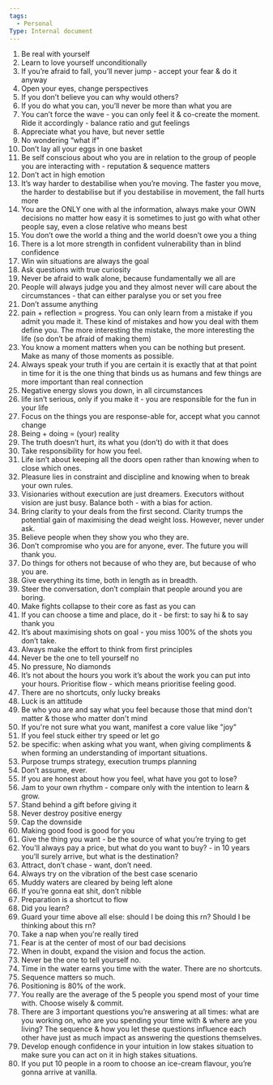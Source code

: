 ```yaml
---
tags:
  - Personal
Type: Internal document
---
```

1. Be real with yourself
2. Learn to love yourself unconditionally
3. If you’re afraid to fall, you’ll never jump - accept your fear & do it anyway
4. Open your eyes, change perspectives
5. If you don’t believe you can why would others?
6. If you do what you can, you’ll never be more than what you are
7. You can’t force the wave - you can only feel it & co-create the moment. Ride it accordingly - balance ratio and gut feelings
8. Appreciate what you have, but never settle
9. No wondering “what if"
10. Don’t lay all your eggs in one basket
11. Be self conscious about who you are in relation to the group of people you are interacting with - reputation & sequence matters
12. Don’t act in high emotion
13. It’s way harder to destabilise when you’re moving. The faster you move, the harder to destabilise but if you destabilise in movement, the fall hurts more
14. You are the ONLY one with al the information, always make your OWN decisions no matter how easy it is sometimes to just go with what other people say, even a close relative who means best
15. You don’t owe the world a thing and the world doesn’t owe you a thing
16. There is a lot more strength in confident vulnerability than in blind confidence
17. Win win situations are always the goal
18. Ask questions with true curiosity
19. Never be afraid to walk alone, because fundamentally we all are
20. People will always judge you and they almost never will care about the circumstances - that can either paralyse you or set you free
21. Don’t assume anything
22. pain + reflection = progress. You can only learn from a mistake if you admit you made it. These kind of mistakes and how you deal with them define you. The more interesting the mistake, the more interesting the life (so don’t be afraid of making them)
23. You know a moment matters when you can be nothing but present. Make as many of those moments as possible.
24. Always speak your truth if you are certain it is exactly that at that point in time for it is the one thing that binds us as humans and few things are more important than real connection
25. Negative energy slows you down, in all circumstances
26. life isn’t serious, only if you make it - you are responsible for the fun in your life
27. Focus on the things you are response-able for, accept what you cannot change
28. Being + doing = (your) reality
29. The truth doesn’t hurt, its what you (don’t) do with it that does
30. Take responsibility for how you feel.
31. Life isn’t about keeping all the doors open rather than knowing when to close which ones.
32. Pleasure lies in constraint and discipline and knowing when to break your own rules.
33. Visionaries without execution are just dreamers. Executors without vision are just busy. Balance both - with a bias for action.
34. Bring clarity to your deals from the first second. Clarity trumps the potential gain of maximising the dead weight loss. However, never under ask.
35. Believe people when they show you who they are.
36. Don’t compromise who you are for anyone, ever. The future you will thank you.
37. Do things for others not because of who they are, but because of who you are.
38. Give everything its time, both in length as in breadth.
39. Steer the conversation, don’t complain that people around you are boring.
40. Make fights collapse to their core as fast as you can
41. If you can choose a time and place, do it - be first: to say hi & to say thank you
42. It’s about maximising shots on goal - you miss 100% of the shots you don’t take.
43. Always make the effort to think from first principles
44. Never be the one to tell yourself no
45. No pressure, No diamonds
46. It’s not about the hours you work it’s about the work you can put into your hours. Prioritise flow - which means prioritise feeling good.
47. There are no shortcuts, only lucky breaks
48. Luck is an attitude
49. Be who you are and say what you feel because those that mind don't matter & those who matter don't mind
50. If you're not sure what you want, manifest a core value like "joy"
51. If you feel stuck either try speed or let go
52. be specific: when asking what you want, when giving compliments & when forming an understanding of important situations.
53. Purpose trumps strategy, execution trumps planning
54. Don’t assume, ever.
55. If you are honest about how you feel, what have you got to lose?
56. Jam to your own rhythm - compare only with the intention to learn & grow.
57. Stand behind a gift before giving it
58. Never destroy positive energy
59. Cap the downside
60. Making good food is good for you
61. Give the thing you want - be the source of what you’re trying to get
62. You'll always pay a price, but what do you want to buy? - in 10 years you’ll surely arrive, but what is the destination?
63. Attract, don’t chase - want, don’t need.
64. Always try on the vibration of the best case scenario
65. Muddy waters are cleared by being left alone
66. If you’re gonna eat shit, don’t nibble
67. Preparation is a shortcut to flow
68. Did you learn?
69. Guard your time above all else: should I be doing this rn? Should I be thinking about this rn?
70. Take a nap when you're really tired
71. Fear is at the center of most of our bad decisions
72. When in doubt, expand the vision and focus the action.
73. Never be the one to tell yourself no.
74. Time in the water earns you time with the water. There are no shortcuts.
75. Sequence matters so much.
76. Positioning is 80% of the work.
77. You really are the average of the 5 people you spend most of your time with. Choose wisely & commit.
78. There are 3 important questions you’re answering at all times: what are you working on, who are you spending your time with & where are you living? The sequence & how you let these questions influence each other have just as much impact as answering the questions themselves.
79. Develop enough confidence in your intuition in low stakes situation to make sure you can act on it in high stakes situations.
80. If you put 10 people in a room to choose an ice-cream flavour, you’re gonna arrive at vanilla.